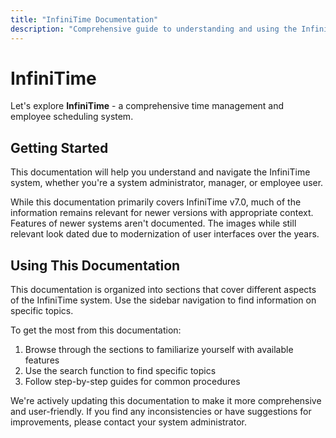 ```yaml
---
title: "InfiniTime Documentation"
description: "Comprehensive guide to understanding and using the InfiniTime time management and employee scheduling system."
---
```


# InfiniTime

Let's explore **InfiniTime** - a comprehensive time management and employee scheduling system.

## Getting Started

This documentation will help you understand and navigate the InfiniTime system, whether you're a system administrator, manager, or employee user.

While this documentation primarily covers InfiniTime v7.0, much of the information remains relevant for newer versions with appropriate context. Features of newer systems aren't documented. The images while still relevant look dated due to modernization of user interfaces over the years.

## Using This Documentation

This documentation is organized into sections that cover different aspects of the InfiniTime system. Use the sidebar navigation to find information on specific topics.

To get the most from this documentation:

1. Browse through the sections to familiarize yourself with available features
2. Use the search function to find specific topics
3. Follow step-by-step guides for common procedures

We're actively updating this documentation to make it more comprehensive and user-friendly. If you find any inconsistencies or have suggestions for improvements, please contact your system administrator.